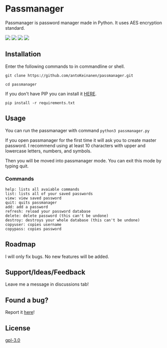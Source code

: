 # Passmanager
Passmanager is password manager  made in Python. It uses AES encryption standard.

![](https://img.shields.io/github/stars/antoKeinanen/passmanager) 
![](https://img.shields.io/github/forks/antoKeinanen/passmanager)
![](https://img.shields.io/github/release/antoKeinanen/passmanager) 
![](https://img.shields.io/github/issues/antoKeinanen/passmanager)

## Installation
Enter the following commands to in commandline or shell.

``git clone https://github.com/antoKeinanen/passmanager.git``

``cd passmanager``

If you don't have PIP you can install it [HERE](https://pip.pypa.io/en/stable/installing/).

``pip install -r requirements.txt``

## Usage
You can run the passmanager with command ```python3 passmanager.py```

If you open passmanager for the first time it will ask you to create master password. I recommend using at least 10 characters with upper and lowercase letters, numbers, and symbols.
 
Then you will be moved into passmanager mode. You can exit this mode by typing quit.

### Commands
```
help: lists all avaiable commands
list: lists all of your saved passwords
view: view saved password
quit: quits passmanager
add: add a password
refresh: reload your password database
delete: delete password (this can't be undone)
destroy: destroys your whole database (this can't be undone)
copyuser: copies username
copypass: copies password
```

## Roadmap
I will only fix bugs. No new features will be added.

## Support/Ideas/Feedback
Leave me a message in discussions tab!

## Found a bug?
Report it [here](https://github.com/antoKeinanen/passmanager/issues/new?assignees=&labels=&template=bug_report.md&title=)!

## License
[gpl-3.0](https://choosealicense.com/licenses/gpl-3.0/)
